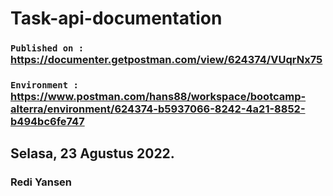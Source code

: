 # Task-api-documentation


### `Published on :` https://documenter.getpostman.com/view/624374/VUqrNx75
### `Environment :` https://www.postman.com/hans88/workspace/bootcamp-alterra/environment/624374-b5937066-8242-4a21-8852-b494bc6fe747

## Selasa, 23 Agustus 2022.

### Redi Yansen
